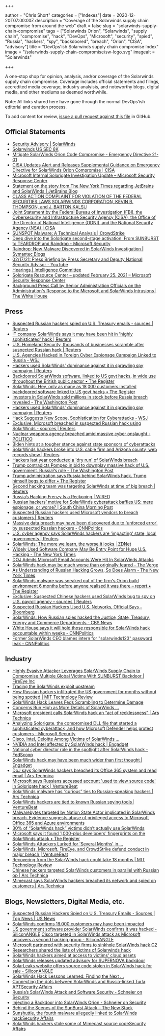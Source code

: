 +++

author = "Chris Short"
categories = ["Indexes"]
date = 2020-12-20T07:00:00Z
description = "Coverage of the Solarwinds supply chain compromise from around the web"
draft = false
slug = "solarwinds-supply-chain-compromise"
tags = ["Solarwinds Orion", "Solarwinds", "supply chain", "compromise", "hack", "DevOps", "Microsoft", "security", "spied", "Russia", "hackers", "spy", "backdoored", "breach", "Orion", "CISA", "advisory"]
title = "DevOps'ish Solarwinds supply chain compromise Index"
image = "/solarwinds-supply-chain-compromise/sw-logo.svg"
imagealt = "Solarwinds"

+++

A one-stop shop for opinion, analysis, and/or coverage of the Solarwinds supply chain compromise. Coverage includes official statements and filings, accredited media coverage, industry analyisis, and noteworthy blogs, digital media, and other mediums as deemed worthwhile.

Note: All links shared here have gone through the normal DevOps'ish editorial and curation process.

To add content for review, [issue a pull request against this file](https://github.com/chris-short/devopsish.com/blob/main/content/post/solarwinds-supply-chain-compromise/index.md) in GitHub.

## Official Statements

* [Security Advisory | SolarWinds](https://www.solarwinds.com/securityadvisory)
* [Solarwinds US SEC 8K](https://www.sec.gov/ix?doc=/Archives/edgar/data/1739942/000162828020017451/swi-20201214.htm)
* [Mitigate SolarWinds Orion Code Compromise - Emergency Directive 21-01](https://cyber.dhs.gov/ed/21-01/)
* [CISA Updates Alert and Releases Supplemental Guidance on Emergency Directive for SolarWinds Orion Compromise | CISA](https://us-cert.cisa.gov/ncas/current-activity/2020/12/19/cisa-updates-alert-and-releases-supplemental-guidance-emergency)
* [Microsoft Internal Solorigate Investigation Update – Microsoft Security Response Center](https://msrc-blog.microsoft.com/2020/12/31/microsoft-internal-solorigate-investigation-update/)
* [Statement on the story from The New York Times regarding JetBrains and SolarWinds | JetBrains Blog](https://blog.jetbrains.com/blog/2021/01/06/statement-on-the-story-from-the-new-york-times-regarding-jetbrains-and-solarwinds/)
* [CLASS ACTION COMPLAINT FOR VIOLATION OF THE FEDERAL SECURITIES LAWS SOLARWINDS CORPORATION, KEVIN B. THOMPSON, and J. BARTON KALSU](https://www.courtlistener.com/recap/gov.uscourts.txwd.1118887/gov.uscourts.txwd.1118887.1.0.pdf)
* [Joint Statement by the Federal Bureau of Investigation (FBI), the Cybersecurity and Infrastructure Security Agency (CISA), the Office of the Director of National Intelligence (ODNI), and the National Security Agency (NSA) | CISA](https://www.cisa.gov/news/2021/01/05/joint-statement-federal-bureau-investigation-fbi-cybersecurity-and-infrastructure)
* [SUNSPOT Malware: A Technical Analysis | CrowdStrike](https://www.crowdstrike.com/blog/sunspot-malware-technical-analysis/)
* [Deep dive into the Solorigate second-stage activation: From SUNBURST to TEARDROP and Raindrop - Microsoft Security](https://www.microsoft.com/security/blog/2021/01/20/deep-dive-into-the-solorigate-second-stage-activation-from-sunburst-to-teardrop-and-raindrop/)
* [Raindrop: New Malware Discovered in SolarWinds Investigation | Symantec Blogs](https://symantec-enterprise-blogs.security.com/blogs/threat-intelligence/solarwinds-raindrop-malware)
* [02/17/21: Press Briefing by Press Secretary and Deputy National Security Advisor - YouTube](https://www.youtube.com/watch?v=Ta_vatZ24Cs&feature=share)
* [Hearings | Intelligence Committee](https://www.intelligence.senate.gov/hearings/open-hearing-hearing-hack-us-networks-foreign-adversary)
* [Solorigate Resource Center – updated February 25, 2021 – Microsoft Security Response Center](https://msrc-blog.microsoft.com/2020/12/21/december-21st-2020-solorigate-resource-center/)
* [Background Press Call by Senior Administration Officials on the Administration's Response to the Microsoft and SolarWinds Intrusions | The White House](https://www.whitehouse.gov/briefing-room/statements-releases/2021/03/12/background-press-call-by-senior-administration-officials-on-the-administrations-response-to-the-microsoft-and-solarwinds-intrusions/)

## Press

* [Suspected Russian hackers spied on U.S. Treasury emails - sources | Reuters](https://www.reuters.com/article/us-usa-cyber-treasury-exclsuive-idUSKBN28N0PG)
* [IT company SolarWinds says it may have been hit in 'highly sophisticated' hack | Reuters](https://www.reuters.com/article/us-usa-solarwinds-cyber-idUSKBN28N0Y7)
* [U.S. Homeland Security, thousands of businesses scramble after suspected Russian hack | Reuters](https://www.reuters.com/article/us-global-cyber-idUSKBN28O26X)
* [U.S. Agencies Hacked in Foreign Cyber Espionage Campaign Linked to Russia - WSJ](https://www.wsj.com/articles/agencies-hacked-in-foreign-cyber-espionage-campaign-11607897866)
* [Hackers used SolarWinds' dominance against it in sprawling spy campaign | Reuters](https://www.reuters.com/article/global-cyber-solarwinds-idUSKBN28P2N8)
* [Backdoored SolarWinds software, linked to US govt hacks, in wide use throughout the British public sector • The Register](https://www.theregister.com/2020/12/14/solarwinds_public_sector/)
* [SolarWinds: Hey, only as many as 18,000 customers installed backdoored software linked to US govt hacks • The Register](https://www.theregister.com/2020/12/15/solar_winds_update/)
* [Investors in SolarWinds sold millions in stock before Russia breach revealed - The Washington Post](https://www.washingtonpost.com/technology/2020/12/15/solarwinds-russia-breach-stock-trades/)
* [Hackers used SolarWinds' dominance against it in sprawling spy campaign | Reuters](https://www.reuters.com/article/global-cyber-solarwinds-idUSKBN28Q07P)
* [Hack Suggests New Scope, Sophistication for Cyberattacks - WSJ](https://www.wsj.com/articles/hack-suggests-new-scope-sophistication-for-cyberattacks-11608251360)
* [Exclusive: Microsoft breached in suspected Russian hack using SolarWinds - sources | Reuters](https://www.reuters.com/article/global-cyber-microsoft-exclusive-int-idUSKBN28R3BW)
* [Nuclear weapons agency breached amid massive cyber onslaught - POLITICO](https://www.politico.com/news/2020/12/17/nuclear-agency-hacked-officials-inform-congress-447855)
* [Biden hints at a tougher stance against state sponsors of cyberattacks](https://www.cnbc.com/2020/12/17/biden-hints-at-a-tougher-stance-against-state-sponsors-of-cyberattacks.html)
* [SolarWinds hackers broke into U.S. cable firm and Arizona county, web records show | Reuters](https://www.reuters.com/article/us-usa-cyber-idUSKBN28S2B9)
* [Hackers last year conducted a 'dry run' of SolarWinds breach](https://news.yahoo.com/hackers-last-year-conducted-a-dry-run-of-solar-winds-breach-215232815.html)
* [Trump contradicts Pompeo in bid to downplay massive hack of U.S. government, Russia?s role - The Washington Post](https://www.washingtonpost.com/national-security/russia-is-behind-the-broad-ongoing-cyber-spy-campaign-against-the-us-government-and-private-sector-pompeo-says/2020/12/19/8c850cf0-41b3-11eb-8bc0-ae155bee4aff_story.html)
* [Trump administration says Russia behind SolarWinds hack. Trump himself begs to differ • The Register](https://www.theregister.com/2020/12/20/solarwinds_update_trump_contradicts_pompeo_russia_attribution/)
* [Second hacking team was targeting SolarWinds at time of big breach | Reuters](https://www.reuters.com/article/us-usa-cyber-solarwinds-idUSKBN28T0U1)
* [Russia’s Hacking Frenzy Is a Reckoning | WIRED](https://www.wired.com/story/russia-hack-supply-chain-reckoning/)
* [Russian hackers’ motive for SolarWinds cyberattack baffles US: mere espionage, or worse? | South China Morning Post](https://www.scmp.com/tech/policy/article/3115216/russian-hackers-motive-solarwinds-cyberattack-baffle-us-mere-espionage)
* [Suspected Russian hackers used Microsoft vendors to breach customers | Reuters](https://www.reuters.com/article/us-global-cyber-usa-idUSKBN28Y1BF)
* [Massive data breach may have been discovered due to 'unforced error' by suspected Russian hackers - CNNPolitics](https://www.cnn.com/2020/12/23/politics/hack-unforced-error-discovery/index.html)
* [U.S. cyber agency says SolarWinds hackers are 'impacting' state, local governments | Reuters](https://www.reuters.com/article/us-global-cyber-usa-idUSKBN28Y09L)
* [SolarWinds: The more we learn, the worse it looks | ZDNet](https://www.zdnet.com/article/solarwinds-the-more-we-learn-the-worse-it-looks/)
* [Widely Used Software Company May Be Entry Point for Huge U.S. Hacking - The New York Times](https://www.nytimes.com/2021/01/06/us/politics/russia-cyber-hack.html)
* [DOJ Admits Microsoft Email Accounts Were Hit In SolarWinds Attacks](https://www.forbes.com/sites/thomasbrewster/2021/01/06/doj-admits-microsoft-email-accounts-were-hit-in-solarwinds-attacks/?sh=1daec11c5a3f)
* [SolarWinds hack may be much worse than originally feared - The Verge](https://www.theverge.com/2021/1/2/22210667/solarwinds-hack-worse-government-microsoft-cybersecurity)
* [As Understanding of Russian Hacking Grows, So Does Alarm - The New York Times](https://www.nytimes.com/2021/01/02/us/politics/russian-hacking-government.html)
* [SolarWinds malware was sneaked out of the firm's Orion build environment 6 months before anyone realised it was there – report • The Register](https://www.theregister.com/2021/01/12/solarwinds_tech_analysis_crowdstrike/)
* [Exclusive: Suspected Chinese hackers used SolarWinds bug to spy on U.S. payroll agency – sources | Reuters](https://www.reuters.com/article/us-cyber-solarwinds-china-idUSKBN2A22K8)
* [Suspected Russian Hackers Used U.S. Networks, Official Says - Bloomberg](https://www.bloomberg.com/news/articles/2021-02-17/solarwinds-hacks-perpetrated-from-inside-u-s-white-house-says)
* [SolarWinds: How Russian spies hacked the Justice, State, Treasury, Energy and Commerce Departments - CBS News](https://www.cbsnews.com/news/solarwinds-hack-russia-cyberattack-60-minutes-2021-02-14/)
* [White House says it will hold those responsible for SolarWinds hack accountable within weeks - CNNPolitics](https://www.cnn.com/2021/02/19/politics/sullivan-solarwinds-khashoggi/index.html)
* [Former SolarWinds CEO blames intern for "solarwinds123" password leak - CNNPolitics](https://www.cnn.com/2021/02/26/politics/solarwinds123-password-intern/index.html)

## Industry

* [Highly Evasive Attacker Leverages SolarWinds Supply Chain to Compromise Multiple Global Victims With SUNBURST Backdoor | FireEye Inc](https://www.fireeye.com/blog/threat-research/2020/12/evasive-attacker-leverages-solarwinds-supply-chain-compromises-with-sunburst-backdoor.html)
* [Tracing the SolarWinds exploit upstream](https://blog.sonatype.com/tracing-the-solarwinds-exploit-upstream)
* [How Russian hackers infiltrated the US government for months without being spotted | MIT Technology Review](https://www.technologyreview.com/2020/12/15/1014462/how-russian-hackers-infiltrated-the-us-government-for-months-without-being-spotted/)
* [SolarWinds Hack Leaves Feds Scrambling to Determine Damage](https://gizmodo.com/feds-still-trying-to-determine-how-screwed-they-are-aft-1845888076)
* [Concerns Run High as More Details of SolarWinds ...](https://www.darkreading.com/attacks-breaches/concerns-run-high-as-more-details-of-solarwinds-hack-emerge/d/d-id/1339726)
* [Microsoft president calls SolarWinds hack an “act of recklessness” | Ars Technica](https://arstechnica.com/information-technology/2020/12/only-an-elite-few-solarwinds-hack-victims-received-follow-on-attacks/)
* [Analyzing Solorigate, the compromised DLL file that started a sophisticated cyberattack, and how Microsoft Defender helps protect customers - Microsoft Security](https://www.microsoft.com/security/blog/2020/12/18/analyzing-solorigate-the-compromised-dll-file-that-started-a-sophisticated-cyberattack-and-how-microsoft-defender-helps-protect/)
* [Cisco, Intel, Deloitte Among Victims of SolarWinds ...](https://www.darkreading.com/threat-intelligence/cisco-intel-deloitte-among-victims-of-solarwinds-breach-report/d/d-id/1339780)
* [NVIDIA and Intel affected by SolarWinds hack | Engadget](https://www.engadget.com/nvidia-intel-solarwinds-hack-002444049.html)
* [National cyber director role in the spotlight after SolarWinds hack - FedScoop](https://www.fedscoop.com/national-cyber-director-solarwinds/)
* [SolarWinds hack may have been much wider than first thought | Engadget](https://www.engadget.com/russia-solarwinds-hack-broader-than-expected-211046098.html)
* [DoJ says SolarWinds hackers breached its Office 365 system and read email | Ars Technica](https://arstechnica.com/information-technology/2021/01/doj-says-solarwinds-hackers-breached-its-office-365-system-and-read-email/)
* [Microsoft says Russians accessed account 'used to view source code' in Solorigate hack | VentureBeat](https://venturebeat.com/2020/12/31/microsoft-says-russians-accessed-account-used-to-view-source-code-in-solorigate-hack/)
* [SolarWinds malware has “curious” ties to Russian-speaking hackers | Ars Technica](https://arstechnica.com/information-technology/2021/01/solarwinds-malware-has-curious-ties-to-russian-speaking-hackers/)
* [SolarWinds hackers are tied to known Russian spying tools | VentureBeat](https://venturebeat.com/2021/01/11/solarwinds-hackers-are-tied-to-known-russian-spying-tools/)
* [Malwarebytes targeted by Nation State Actor implicated in SolarWinds breach. Evidence suggests abuse of privileged access to Microsoft Office 365 and Azure environments](https://blog.malwarebytes.com/malwarebytes-news/2021/01/malwarebytes-targeted-by-nation-state-actor-implicated-in-solarwinds-breach-evidence-suggests-abuse-of-privileged-access-to-microsoft-office-365-and-azure-environments/)
* [30% of “SolarWinds hack” victims didn’t actually use SolarWinds](https://arstechnica.com/information-technology/2021/01/30-of-solarwinds-hack-victims-didnt-actually-use-solarwinds/)
* [Microsoft says it found 1,000-plus developers' fingerprints on the SolarWinds attack • The Register](https://www.theregister.com/2021/02/15/solarwinds_microsoft_fireeye_analysis/)
* [SolarWinds Attackers Lurked for 'Several Months' in ...](https://www.darkreading.com/threat-intelligence/solarwinds-attackers-lurked-for-several-months-in-fireeyes-network/d/d-id/1340239?_mc=rss_x_drr_edt_aud_dr_x_x-rss-simple)
* [SolarWinds, Microsoft, FireEye, and CrowdStrike defend conduct in major breach | VentureBeat](https://venturebeat.com/2021/02/24/solarwinds-microsoft-fireeye-and-crowdstrike-defend-conduct-in-major-breach/)
* [Recovering from the SolarWinds hack could take 18 months | MIT Technology Review](https://www.technologyreview.com/2021/03/02/1020166/solarwinds-brandon-wales-hack-recovery-18-months/)
* [Chinese hackers targeted SolarWinds customers in parallel with Russian op | Ars Technica](https://arstechnica.com/gadgets/2021/03/chinese-hackers-targeted-solarwinds-customers-in-parallel-with-russian-op/)
* [Mimecast says SolarWinds hackers breached its network and spied on customers | Ars Technica](https://arstechnica.com/gadgets/2021/03/mimecast-says-solarwinds-hackers-breached-its-network-and-spied-on-customers/)

## Blogs, Newsletters, Digital Media, etc.

* [Suspected Russian Hackers Spied on U.S. Treasury Emails - Sources | Top News | US News](https://www.usnews.com/news/top-news/articles/2020-12-13/exclusive-us-treasury-breached-by-hackers-backed-by-foreign-government-sources)
* [SolarWinds confirms 18,000 customers may have been impacted](https://securityaffairs.co/wordpress/112294/hacking/solarwinds-sec-filing.html)
* [US government software provider SolarWinds confirms it was hacked - SiliconANGLE](https://siliconangle.com/2020/12/14/us-government-software-provider-solarwinds-confirms-hacked/)
[Cisco targeted in SolarWinds attack as Microsoft uncovers a second hacking group - SiliconANGLE](https://siliconangle.com/2020/12/20/cisco-targeted-solarwinds-attack-microsoft-uncovers-second-hacking-group/)
* [Microsoft partnered with security firms to sinkhole SolarWinds hack C2](https://securityaffairs.co/wordpress/112342/apt/microsoft-seized-c2-solarwinds-hack.html)
* [Researchers shared the lists of victims of Solarwinds hack](https://securityaffairs.co/wordpress/112555/hacking/solarwinds-victims-lists.html)
* [SolarWinds hackers aimed at access to victims' cloud assets](https://securityaffairs.co/wordpress/112773/hacking/solarwinds-solorigate-attack-chain.html)
* [SolarWinds releases updated advisory for SUPERNOVA backdoor](https://securityaffairs.co/wordpress/112668/security/solarwinds-supernova-malware-advisory.html)
* [SolarLeaks website offers source code stolen in SolarWinds hack for sale - SiliconANGLE](https://siliconangle.com/2021/01/14/solarleaks-website-offers-source-code-stolen-solarwinds-hack-sale/)
* [SolarWinds Hack Lessons Learned: Finding the Next ...](https://www.darkreading.com/omdia/solarwinds-hack-lessons-learned-finding-the-next-supply-chain-attack/a/d-id/1339871)
* [Connecting the dots between SolarWinds and Russia-linked Turla APTSecurity Affairs](https://securityaffairs.co/wordpress/113289/apt/solarwinds-turla-apt.html)
* [Russia’s SolarWinds Attack and Software Security - Schneier on Security](https://www.schneier.com/blog/archives/2021/01/russias-solarwinds-attack-and-software-security.html)
* [Injecting a Backdoor into SolarWinds Orion - Schneier on Security](https://www.schneier.com/blog/archives/2021/01/injecting-a-backdoor-into-solarwinds-orion.html)
* [Behind the Scenes of the SunBurst Attack – The New Stack](https://thenewstack.io/behind-the-scenes-of-the-sunburst-attack/)
* [Sunshuttle, the fourth malware allegedly linked to SolarWinds hackSecurity Affairs](https://securityaffairs.co/wordpress/115291/malware/sunshuttle-backdoor-solarwinds-hack.html)
* [SolarWinds hackers stole some of Mimecast source codeSecurity Affairs](https://securityaffairs.co/wordpress/115670/data-breach/solarwinds-hackers-stole-mimecast-code.html)
